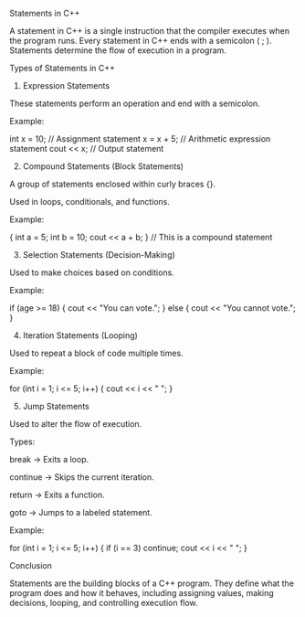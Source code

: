 Statements in C++

A statement in C++ is a single instruction that the compiler executes when the program runs. Every statement in C++ ends with a semicolon ( ; ). Statements determine the flow of execution in a program.

Types of Statements in C++

1. Expression Statements

These statements perform an operation and end with a semicolon.

Example:

int x = 10;  // Assignment statement
x = x + 5;   // Arithmetic expression statement
cout << x;   // Output statement


2. Compound Statements (Block Statements)

A group of statements enclosed within curly braces {}.

Used in loops, conditionals, and functions.

Example:

{
    int a = 5;
    int b = 10;
    cout << a + b;
}  // This is a compound statement


3. Selection Statements (Decision-Making)

Used to make choices based on conditions.

Example:

if (age >= 18) {
    cout << "You can vote.";
} else {
    cout << "You cannot vote.";
}


4. Iteration Statements (Looping)

Used to repeat a block of code multiple times.

Example:

for (int i = 1; i <= 5; i++) {
    cout << i << " ";
}


5. Jump Statements

Used to alter the flow of execution.

Types:

break → Exits a loop.

continue → Skips the current iteration.

return → Exits a function.

goto → Jumps to a labeled statement.


Example:

for (int i = 1; i <= 5; i++) {
    if (i == 3) continue;
    cout << i << " ";
}


Conclusion

Statements are the building blocks of a C++ program. They define what the program does and how it behaves, including assigning values, making decisions, looping, and controlling execution flow.